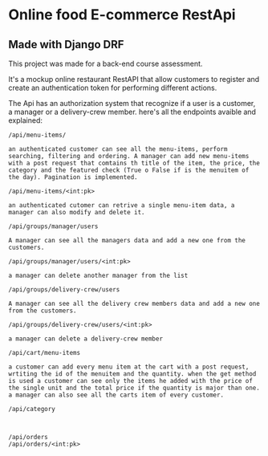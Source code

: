 # Online food E-commerce RestApi
## Made with Django DRF

This project was made for a back-end course assessment.

It's a mockup online restaurant RestAPI that allow customers to register and create an authentication token for performing different actions.

The Api has an authorization system that recognize if a user is a customer, a manager or a delivery-crew member.
here's all the endpoints avaible and explained:

    /api/menu-items/
    
    an authenticated customer can see all the menu-items, perform searching, filtering and ordering. A manager can add new menu-items with a post request that comtains th title of the item, the price, the category and the featured check (True o False if is the menuitem of the day). Pagination is implemented.
    
    /api/menu-items/<int:pk>
    
    an authenticated cutomer can retrive a single menu-item data, a manager can also modify and delete it.
    
    /api/groups/manager/users
    
    A manager can see all the managers data and add a new one from the customers.
    
    /api/groups/manager/users/<int:pk>
    
    a manager can delete another manager from the list
    
    /api/groups/delivery-crew/users
    
    A manager can see all the delivery crew members data and add a new one from the customers.
    
    /api/groups/delivery-crew/users/<int:pk>
    
    a manager can delete a delivery-crew member
    
    /api/cart/menu-items
    
    a customer can add every menu item at the cart with a post request, wrtiting the id of the menuitem and the quantity. when the get method is used a customer can see only the items he added with the price of the single unit and the total price if the quantity is major than one. a manager can also see all the carts item of every customer.
    
    /api/category
    
    
    
    /api/orders
    /api/orders/<int:pk>
